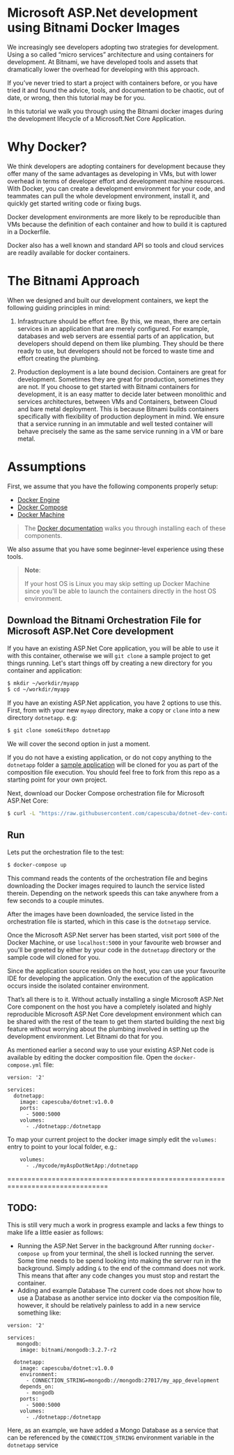 

# Microsoft ASP.Net development using Bitnami Docker Images

We increasingly see developers adopting two strategies for development. Using a so called “micro services” architecture and using containers for development. At Bitnami, we have developed tools and assets that dramatically lower the overhead for developing with this approach.

If you’ve never tried to start a project with containers before, or you have tried it and found the advice, tools, and documentation to be chaotic, out of date, or wrong, then this tutorial may be for you.

In this tutorial we walk you through using the Bitnami docker images during the development lifecycle of a Microsoft.Net Core Application.

# Why Docker?

We think developers are adopting containers for development because they offer many of the same advantages as developing in VMs, but with lower overhead in terms of developer effort and development machine resources. With Docker, you can create a development environment for your code, and teammates can pull the whole development environment, install it, and quickly get started writing code or fixing bugs.

Docker development environments are more likely to be reproducible than VMs because the definition of each container and how to build it is captured in a Dockerfile.

Docker also has a well known and standard API so tools and cloud services are readily available for docker containers.

# The Bitnami Approach

When we designed and built our development containers, we kept the following guiding principles in mind:

1. Infrastructure should be effort free. By this, we mean, there are certain services in an application that are merely configured. For example, databases and web servers are essential parts of an application, but developers should depend on them like plumbing. They should be there ready to use, but developers should not be forced to waste time and effort creating the plumbing.

2. Production deployment is a late bound decision. Containers are great for development. Sometimes they are great for production, sometimes they are not. If you choose to get started with Bitnami containers for development, it is an easy matter to decide later between monolithic and services architectures, between VMs and Containers, between Cloud and bare metal deployment. This is because Bitnami builds containers specifically with flexibility of production deployment in mind. We ensure that a service running in an immutable and well tested container will behave precisely the same as the same service running in a VM or bare metal.

# Assumptions

First, we assume that you have the following components properly setup:

- [Docker Engine](https://www.docker.com/products/docker-engine)
- [Docker Compose](https://www.docker.com/products/docker-compose)
- [Docker Machine](https://www.docker.com/products/docker-machine)

> The [Docker documentation](https://docs.docker.com/) walks you through installing each of these components.

We also assume that you have some beginner-level experience using these tools.

> **Note**:
>
> If your host OS is Linux you may skip setting up Docker Machine since you'll be able to launch the containers directly in the host OS environment.

## Download the Bitnami Orchestration File for Microsoft ASP.Net Core development

If you have an existing ASP.Net Core application, you will be able to use it with this container, otherwise we will `git clone` a sample project to get things running.
Let's start things off by creating a new directory for you container and application:

```bash
$ mkdir ~/workdir/myapp
$ cd ~/workdir/myapp
```

If you have an existing ASP.Net application, you have 2 options to use this. First, from with your new `myapp` directory, make a copy or `clone` into a new directory `dotnetapp`. e.g:

```bash
$ git clone someGitRepo dotnetapp
```

We will cover the second option in just a moment.

If you do not have a existing application, or do not copy anything to the `dotnetapp` folder a [sample application](https://github.com/capescuba/dotnet-sample-proj.git) will be cloned for you as part of the composition file execution.
You should feel free to fork from this repo as a starting point for your own project.

Next, download our Docker Compose orchestration file for Microsoft ASP.Net Core:

```bash
$ curl -L "https://raw.githubusercontent.com/capescuba/dotnet-dev-container/master/docker-compose.yml" > docker-compose.yml
```

## Run

Lets put the orchestration file to the test:

```bash
$ docker-compose up
```

This command reads the contents of the orchestration file and begins downloading the Docker images required to launch the service listed therein. Depending on the network speeds this can take anywhere from a few seconds to a couple minutes.

After the images have been downloaded, the service listed in the orchestration file is started, which in this case is the  `dotnetapp` service.

Once the Microsoft ASP.Net server has been started, visit port `5000` of the Docker Machine, or use `localhost:5000` in your favourite web browser and you'll be greeted by either by your code in the `dotnetapp` directory or the sample code will cloned for you.

Since the application source resides on the host, you can use your favourite IDE for developing the application. Only the execution of the application occurs inside the isolated container environment.

That’s all there is to it. Without actually installing a single Microsoft ASP.Net Core component on the host you have a completely isolated and highly reproducible Microsoft ASP.Net Core development environment which can be shared with the rest of the team to get them started building the next big feature without worrying about the plumbing involved in setting up the development environment. Let Bitnami do that for you.


As mentioned earlier a second way to use your existing ASP.Net code is available by editing the docker composition file. Open the `docker-compose.yml` file:

```
version: '2'

services:
  dotnetapp:
    image: capescuba/dotnet:v1.0.0
    ports:
      - 5000:5000
    volumes:
      - ./dotnetapp:/dotnetapp
```
 
To map your current project to the docker image simply edit the `volumes:` entry to point to your local folder, e.g.:
```
    volumes:
      - ./mycode/myAspDotNetApp:/dotnetapp
```


===============================================================================

## TODO:

This is still very much a work in progress example and lacks a few things to make life a little easier as follows:

* Running the ASP.Net Server in the background
After running `docker-compose up` from your terminal, the shell is locked running the server. Some time needs to be spend looking into making the server run in the background. Simply adding `&` to the end of the command does not work.
This means that after any code changes you must stop and restart the container.
* Adding and example Database
The current code does not show how to use a Database as another service into docker via the composition file, however, it should be relatively painless to add in a new service something like:
```
version: '2'

services:
   mongodb:
    image: bitnami/mongodb:3.2.7-r2
  
  dotnetapp:
    image: capescuba/dotnet:v1.0.0
    environment:
      - CONNECTION_STRING=mongodb://mongodb:27017/my_app_development
    depends_on:
      - mongodb
    ports:
      - 5000:5000
    volumes:
      - ./dotnetapp:/dotnetapp
```

Here, as an example, we have added a Mongo Database as a service that can be referenced by the `CONNECTION_STRING` environment variable in the `dotnetapp` service
